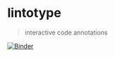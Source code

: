 # lintotype

> interactive code annotations

[![Binder][binder-badge]][binder]

[binder]: https://mybinder.org/v2/gh/deathbeds/lintotype/master?filepath=lab%2Ftree%2Fnotebooks%2Findex.ipynb
[binder-badge]: https://mybinder.org/badge_logo.svg
